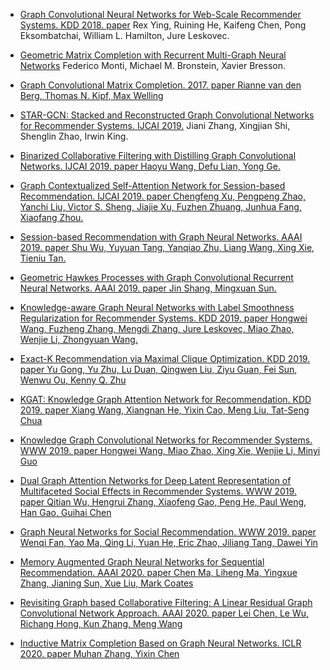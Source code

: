 - [Graph Convolutional Neural Networks for Web-Scale Recommender Systems. KDD 2018. paper](https://arxiv.org/abs/1806.01973) Rex Ying, Ruining He, Kaifeng Chen, Pong Eksombatchai, William L. Hamilton, Jure Leskovec.
- [Geometric Matrix Completion with Recurrent Multi-Graph Neural Networks](https://arxiv.org/abs/1704.06803) Federico Monti, Michael M. Bronstein, Xavier Bresson.
- [Graph Convolutional Matrix Completion. 2017. paper Rianne van den Berg, Thomas N. Kipf, Max Welling](https://arxiv.org/abs/1706.02263)

- [STAR-GCN: Stacked and Reconstructed Graph Convolutional Networks for Recommender Systems. IJCAI 2019.](https://arxiv.org/pdf/1905.13129.pdf)
  Jiani Zhang, Xingjian Shi, Shenglin Zhao, Irwin King.
- [Binarized Collaborative Filtering with Distilling Graph Convolutional Networks. IJCAI 2019. paper Haoyu Wang, Defu Lian, Yong Ge.](https://arxiv.org/pdf/1906.01829.pdf)

- [Graph Contextualized Self-Attention Network for Session-based Recommendation. IJCAI 2019. paper Chengfeng Xu, Pengpeng Zhao, Yanchi Liu, Victor S. Sheng, Jiajie Xu, Fuzhen Zhuang, Junhua Fang, Xiaofang Zhou.](https://www.ijcai.org/Proceedings/2019/0547.pdf)

- [Session-based Recommendation with Graph Neural Networks. AAAI 2019. paper Shu Wu, Yuyuan Tang, Yanqiao Zhu, Liang Wang, Xing Xie, Tieniu Tan.](https://arxiv.org/pdf/1811.00855.pdf)

- [Geometric Hawkes Processes with Graph Convolutional Recurrent Neural Networks. AAAI 2019. paper Jin Shang, Mingxuan Sun.](https://jshang2.github.io/pubs/geo.pdf)

- [Knowledge-aware Graph Neural Networks with Label Smoothness Regularization for Recommender Systems. KDD 2019. paper Hongwei Wang, Fuzheng Zhang, Mengdi Zhang, Jure Leskovec, Miao Zhao, Wenjie Li, Zhongyuan Wang.](https://arxiv.org/pdf/1905.04413.pdf)

- [Exact-K Recommendation via Maximal Clique Optimization. KDD 2019. paper Yu Gong, Yu Zhu, Lu Duan, Qingwen Liu, Ziyu Guan, Fei Sun, Wenwu Ou, Kenny Q. Zhu](https://arxiv.org/pdf/1905.07089.pdf)

- [KGAT: Knowledge Graph Attention Network for Recommendation. KDD 2019. paper Xiang Wang, Xiangnan He, Yixin Cao, Meng Liu, Tat-Seng Chua](https://arxiv.org/pdf/1905.07854.pdf)

- [Knowledge Graph Convolutional Networks for Recommender Systems. WWW 2019. paper Hongwei Wang, Miao Zhao, Xing Xie, Wenjie Li, Minyi Guo](https://arxiv.org/pdf/1904.12575.pdf)

- [Dual Graph Attention Networks for Deep Latent Representation of Multifaceted Social Effects in Recommender Systems. WWW 2019. paper Qitian Wu, Hengrui Zhang, Xiaofeng Gao, Peng He, Paul Weng, Han Gao, Guihai Chen](https://arxiv.org/pdf/1902.07243.pdf)

- [Graph Neural Networks for Social Recommendation. WWW 2019. paper Wenqi Fan, Yao Ma, Qing Li, Yuan He, Eric Zhao, Jiliang Tang, Dawei Yin](https://arxiv.org/pdf/1902.07243.pdf)

- [Memory Augmented Graph Neural Networks for Sequential Recommendation. AAAI 2020. paper Chen Ma, Liheng Ma, Yingxue Zhang, Jianing Sun, Xue Liu, Mark Coates](https://arxiv.org/abs/1912.11730)

- [Revisiting Graph based Collaborative Filtering: A Linear Residual Graph Convolutional Network Approach. AAAI 2020. paper Lei Chen, Le Wu, Richang Hong, Kun Zhang, Meng Wang](https://arxiv.org/abs/2001.10167)

- [Inductive Matrix Completion Based on Graph Neural Networks. ICLR 2020. paper Muhan Zhang, Yixin Chen](https://openreview.net/pdf?id=ByxxgCEYDS)

